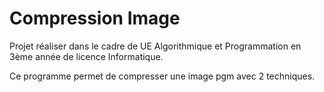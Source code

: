 # Compression Image

Projet réaliser dans le cadre de UE Algorithmique et Programmation en 3ème année de licence Informatique. 

Ce programme permet de compresser une image pgm avec 2 techniques.
